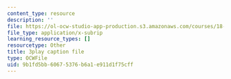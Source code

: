 ```yaml
---
content_type: resource
description: ''
file: https://ol-ocw-studio-app-production.s3.amazonaws.com/courses/18-01sc-single-variable-calculus-fall-2010/9b1fd5bb60675376b6a1e911d1f75cff_ShGBRUx2ub8.vtt
file_type: application/x-subrip
learning_resource_types: []
resourcetype: Other
title: 3play caption file
type: OCWFile
uid: 9b1fd5bb-6067-5376-b6a1-e911d1f75cff
---
```

